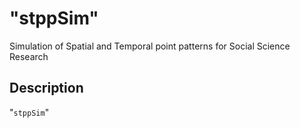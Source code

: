 # "stppSim"

Simulation of Spatial and Temporal point patterns for Social Science Research

## Description

"`stppSim`"  
